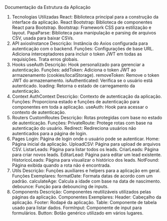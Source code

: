 Documentação da Estrutura da Aplicação
1. Tecnologias Utilizadas
React: Biblioteca principal para a construção da interface da aplicação.
React Bootstrap: Biblioteca de componentes React para Bootstrap.
Bootstrap: Framework CSS para estilização e layout.
PapaParse: Biblioteca para manipulação e parsing de arquivos CSV, usada para baixar CSVs.
2. API
axiosInstance
Descrição: Instância do Axios configurada para autenticação com o backend.
Funções:
Configurações de base URL.
Adiciona interceptadores para incluir o token JWT em todas as requisições.
Trata erros globais.
3. Hooks
useAuth
Descrição: Hook personalizado para gerenciar a autenticação.
Funções:
addToken: Adiciona o token JWT ao armazenamento (cookies/localStorage).
removeToken: Remove o token JWT do armazenamento.
isAuthenticated: Verifica se o usuário está autenticado.
loading: Retorna o estado de carregamento da autenticação.
4. Context
AuthContext
Descrição: Contexto de autenticação da aplicação.
Funções:
Proporciona estado e funções de autenticação para componentes em toda a aplicação.
useAuth: Hook para acessar o contexto de autenticação.
5. Routers
CustomRoutes
Descrição: Rotas protegidas com base no estado de autenticação.
Funções:
PrivateRoute: Protege rotas com base na autenticação do usuário.
Redirect: Redireciona usuários não autenticados para a página de login.
6. Pages
Login: Página de login onde o usuário pode se autenticar.
Home: Página inicial da aplicação.
UploadCSV: Página para upload de arquivos CSV.
ListarLeads: Página para listar todos os leads.
CriarLeads: Página para criar novos leads.
EditarLead: Página para editar um lead existente.
HistoricoLeads: Página para visualizar o histórico dos leads.
NotFound: Página exibida quando a rota não é encontrada.
7. Utils
Descrição: Funções auxiliares e helpers para a aplicação em geral.
Funções Exemplares:
formatDate: Formata datas de acordo com um padrão.
calculateAge: Calcula a idade com base na data de nascimento.
debounce: Função para debouncing de inputs.
8. Components
Descrição: Componentes reutilizáveis utilizados pelas páginas da aplicação.
Componentes Exemplares:
Header: Cabeçalho da aplicação.
Footer: Rodapé da aplicação.
Table: Componente de tabela usado para listar dados.
FormInput: Componente de input para formulários.
Button: Botão genérico utilizado em vários lugares.